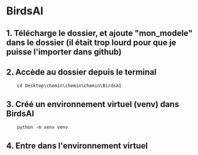 # BirdsAI

## 1.   Télécharge le dossier, et ajoute "mon_modele" dans le dossier (il était trop lourd pour que je puisse l'importer dans github)

## 2.   Accède au dossier depuis le terminal
        cd Desktop\chemin\chemin\chemin\BirdsAI
## 3.   Créé un environnement virtuel (venv) dans BirdsAI
        python -m venv venv
## 4.   Entre dans l'environnement virtuel
        
        
        
